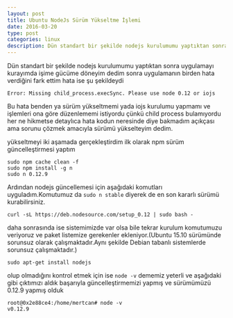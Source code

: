 ```yaml
---
layout: post
title: Ubuntu NodeJs Sürüm Yükseltme İşlemi
date: 2016-03-20
type: post
categories: linux
description: Dün standart bir şekilde nodejs kurulumumu yaptıktan sonra uygulamayı kurayımda
---
```


Dün standart bir şekilde nodejs kurulumumu yaptıktan sonra uygulamayı kurayımda işime gücüme döneyim dedim sonra uygulamanın birden hata verdiğini fark ettim hata ise şu şekildeydi

```
Error: Missing child_process.execSync. Please use node 0.12 or iojs
```

Bu hata benden ya sürüm yükseltmemi yada iojs kurulumu yapmamı ve işlemleri ona göre düzenlememi istiyordu çünkü child process bulamıyordu her ne hikmetse detaylıca hata kodun neresinde diye bakmadım açıkçası ama sorunu çözmek amacıyla sürümü yükselteyim dedim.

yükseltmeyi iki aşamada gerçekleştirdim ilk olarak npm sürüm güncelleştirmesi yaptım

```
sudo npm cache clean -f
sudo npm install -g n
sudo n 0.12.9
```

Ardından nodejs güncellemesi için aşağıdaki komutları uyguladım.Komutumuz da `sudo n stable` diyerek de en son kararlı sürümü kurabilirsiniz.

```
curl -sL https://deb.nodesource.com/setup_0.12 | sudo bash -
```

daha sonrasında ise sistemimizde var olsa bile tekrar kurulum komutumuzu veriyoruz ve paket listemize gerekenler ekleniyor.(Ubuntu 15.10 sürümünde sorunsuz olarak çalışmaktadır.Aynı şekilde Debian tabanlı sistemlerde sorunsuz çalışmaktadır.)

```
sudo apt-get install nodejs
```
olup olmadığını kontrol etmek için ise `node -v` dememiz yeterli ve aşağıdaki gibi çıktımızı aldık başarıyla güncelleştirmemizi yapmış ve sürümümüzü 0.12.9 yapmış olduk

```
root@0x2e88ce4:/home/mertcan# node -v
v0.12.9
```
